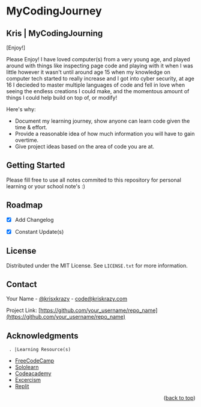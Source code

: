 # MyCodingJourney

## Kris | MyCodingJourning 
[Enjoy!]

Please Enjoy! I have loved computer(s) from a very young age, and played around with things like inspecting page code and playing with it when I was little however it wasn't until around age 15 when my knowledge on computer tech started to really increase and I got into cyber security, at age 16 I decieded to master multiple languages of code and fell in love when seeing the endless creations I could make, and the momentous amount of things I could help build on top of, or modify!

Here's why:
* Document my learning journey, show anyone can learn code given the time & effort.
* Provide a reasonable idea of how much information you will have to gain overtime.
* Give project ideas based on the area of code you are at.


<!-- GETTING STARTED -->
## Getting Started

Please fill free to use all notes commited to this repository for personal learning or your school note's :)

<!-- ROADMAP -->
## Roadmap

- [x] Add Changelog

* [x] Constant Update(s)



## License

Distributed under the MIT License. See `LICENSE.txt` for more information.


## Contact

Your Name - [@krisxkrazy](https://twitter.com/krisxkrazy) - code@kriskrazy.com

Project Link: [https://github.com/your_username/repo_name](https://github.com/your_username/repo_name)


## Acknowledgments

     . |Learning Resource(s)

* [FreeCodeCamp](http://freecodecamp.org)
* [Sololearn](https://sololearn.com)
* [Codeacademy](https://codeacademy.com)
* [Excercism](https://excercism.org)
* [Replit](https://replit.com)


<p align="right">(<a href="#top">back to top</a>)</p>
